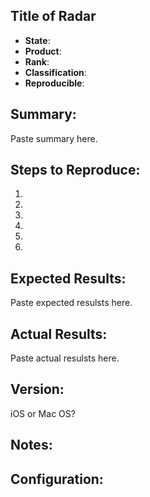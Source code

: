 ## Title of Radar

* **State**: 
* **Product**: 
* **Rank**:
* **Classification**:
* **Reproducible**:

## Summary:

Paste summary here.


## Steps to Reproduce:

1. 
2. 
3. 
4. 
5. 
6. 

## Expected Results:

Paste expected resulsts here.

## Actual Results:

Paste actual resulsts here.

## Version:

iOS or Mac OS?

## Notes:

## Configuration:


